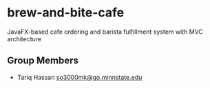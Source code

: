 # brew-and-bite-cafe
JavaFX-based cafe ordering and barista fulfillment system with MVC architecture

## Group Members

- Tariq Hassan <so3000mk@go.minnstate.edu>
